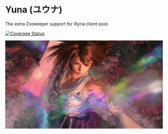 # Yuna (ユウナ)

The extra Zookeeper support for Illyria client pool.

[![Coverage Status](https://coveralls.io/repos/XadillaX/yuna/badge.svg?branch=master)](https://coveralls.io/r/XadillaX/yuna?branch=master)

![Yuna](yuna.jpg)

